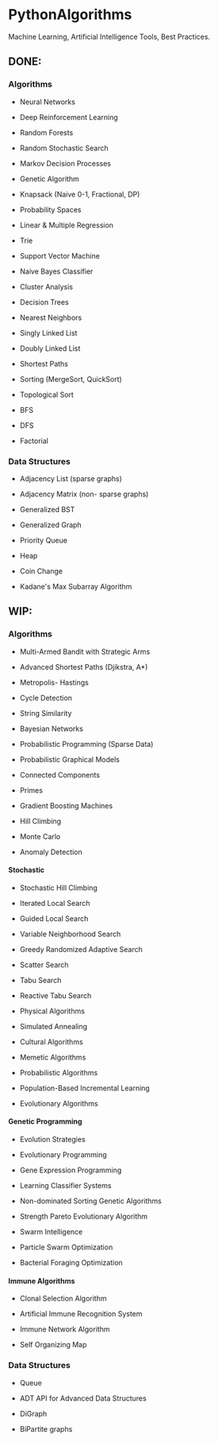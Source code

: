 # PythonAlgorithms

Machine Learning, Artificial Intelligence Tools, Best Practices.

## DONE:

### Algorithms

- Neural Networks

- Deep Reinforcement Learning

- Random Forests

- Random Stochastic Search

- Markov Decision Processes

- Genetic Algorithm

- Knapsack (Naive 0-1, Fractional, DP)

- Probability Spaces

- Linear & Multiple Regression

- Trie

- Support Vector Machine

- Naive Bayes Classifier

- Cluster Analysis

- Decision Trees

- Nearest Neighbors

- Singly Linked List

- Doubly Linked List

- Shortest Paths

- Sorting (MergeSort, QuickSort)

- Topological Sort

- BFS

- DFS

- Factorial

### Data Structures

- Adjacency List (sparse graphs)

- Adjacency Matrix (non- sparse graphs)

- Generalized BST

- Generalized Graph

- Priority Queue

- Heap

- Coin Change

- Kadane's Max Subarray Algorithm

## WIP:

### Algorithms

- Multi-Armed Bandit with Strategic Arms

- Advanced Shortest Paths (Djikstra, A*)

- Metropolis- Hastings

- Cycle Detection

- String Similarity

- Bayesian Networks

- Probabilistic Programming (Sparse Data)

- Probabilistic Graphical Models

- Connected Components

- Primes

- Gradient Boosting Machines

- Hill Climbing

- Monte Carlo

- Anomaly Detection

#### Stochastic
- Stochastic Hill Climbing

- Iterated Local Search

- Guided Local Search

- Variable Neighborhood Search

- Greedy Randomized Adaptive Search

- Scatter Search

- Tabu Search

- Reactive Tabu Search

- Physical Algorithms

- Simulated Annealing

- Cultural Algorithms

- Memetic Algorithms

- Probabilistic Algorithms

- Population-Based Incremental Learning

- Evolutionary Algorithms

#### Genetic Programming

- Evolution Strategies

- Evolutionary Programming

- Gene Expression Programming

- Learning Classifier Systems

- Non-dominated Sorting Genetic Algorithms

- Strength Pareto Evolutionary Algorithm

- Swarm Intelligence

- Particle Swarm Optimization

- Bacterial Foraging Optimization

#### Immune Algorithms

- Clonal Selection Algorithm

- Artificial Immune Recognition System

- Immune Network Algorithm

- Self Organizing Map


### Data Structures

- Queue

- ADT API for Advanced Data Structures

- DiGraph

- BiPartite graphs
